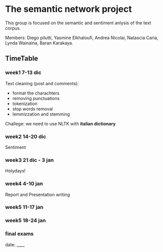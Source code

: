 # The semantic network project

This group is focused on the semantic and sentiment anlysis of the text corpus.

Members: 
Diego pilutti, Yasmine Elkhaloufi, Andrea Nicolai, Natascia Caria, Lynda Wainaina, Baran Karakaya.

## TimeTable

### week1 7-13 dic
Text cleaning (post and comments):
- format the charachters
- removing punctuations
- tokenization
- stop words removal
- lemmizzation and stemming 

Challege: we need to use NLTK with **italian dictionary**

### week2 14-20 dic
Sentiment 

### week3 21 dic - 3 jan
Holydays!

### week4 4-10 jan
Report and Presentation writing  


### week5 11-17 jan


### week5 18-24 jan


### final exams
date: ____
